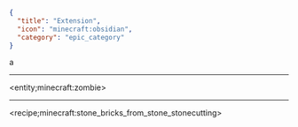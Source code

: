 ```json
{
  "title": "Extension",
  "icon": "minecraft:obsidian",
  "category": "epic_category"
}
```

a

---

<entity;minecraft:zombie>

---

<recipe;minecraft:stone_bricks_from_stone_stonecutting>